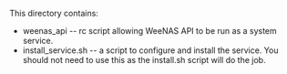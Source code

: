This directory contains:

* weenas_api -- rc script allowing WeeNAS API to be run as a system service.
* install_service.sh -- a script to configure and install the service. You
  should not need to use this as the install.sh script will do the job.
